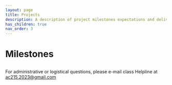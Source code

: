 ```yaml
---
layout: page
title: Projects  
description: A description of project milestones expectations and deliverables.
has_children: true
nav_order: 3
---
```


# Milestones 


## 
For administrative or logistical questions, please e-mail class Helpline at ac215.2023@gmail.com
